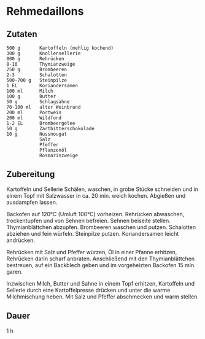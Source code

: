 # Rehmedaillons

## Zutaten
	500 g       Kartoffeln (mehlig kochend)
	300 g       Knollensellerie
	800 g       Rehrücken
	8-10        Thymianzweige
	250 g       Brombeeren
	2-3         Schalotten
	500-700 g   Steinpilze
	1 EL        Koriandersamen
	100 ml      Milch
	100 g       Butter
	50 g        Schlagsahne
	70-100 ml   alter Weinbrand
	200 ml      Portwein
	200 ml      Wildfond
	1-2 EL      Brombeergelee
	50 g        Zartbitterschokolade
	10 g        Nussnougat
	 			Salz
				Pfeffer
				Pflanzenöl
				Rosmarinzweige
## Zubereitung
Kartoffeln und Sellerie Schälen, waschen, in grobe Stücke schneiden und in einem Topf mit Salzwasser in ca. 20 min. weich kochen. Abgießen und ausdampfen lassen.

Backofen auf 120°C (Umluft 100°C) vorheizen. Rehrücken abwaschen, trockentupfen und von Sehnen befreien. Sehnen beiseite stellen. Thymianblättchen abzupfen. Brombeeren waschen und putzen. Schalotten abziehen und fein würfeln. Steinpilze putzen. Koriandersamen leicht andrücken.

Rehrücken mit Salz und Pfeffer würzen, Öl in einer Pfanne erhitzen, Rehrücken darin scharf anbraten. Anschließend mit den Thymianblättchen bestreuen, auf ein Backblech geben und im vorgeheizten Backofen 15 min. garen. 

Inzwischen Milch, Butter und Sahne in einem Topf erhitzen, Kartoffeln und Sellerie durch eine Kartoffelpresse drücken und unter die warme Milchmischung heben. Mit Salz und Pfeffer abschmecken und warm stellen.

## Dauer
1 h